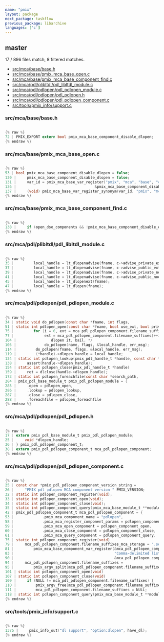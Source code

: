 ```yaml
---
name: "pmix"
layout: package
next_package: taskflow
previous_package: libarchive
languages: ['c']
---
```

## master
17 / 896 files match, 8 filtered matches.

 - [src/mca/base/base.h](#srcmcabasebaseh)
 - [src/mca/base/pmix_mca_base_open.c](#srcmcabasepmix_mca_base_openc)
 - [src/mca/base/pmix_mca_base_component_find.c](#srcmcabasepmix_mca_base_component_findc)
 - [src/mca/pdl/plibltdl/pdl_libltdl_module.c](#srcmcapdlplibltdlpdl_libltdl_modulec)
 - [src/mca/pdl/pdlopen/pdl_pdlopen_module.c](#srcmcapdlpdlopenpdl_pdlopen_modulec)
 - [src/mca/pdl/pdlopen/pdl_pdlopen.h](#srcmcapdlpdlopenpdl_pdlopenh)
 - [src/mca/pdl/pdlopen/pdl_pdlopen_component.c](#srcmcapdlpdlopenpdl_pdlopen_componentc)
 - [src/tools/pmix_info/support.c](#srctoolspmix_infosupportc)

### src/mca/base/base.h

```c

{% raw %}
72 | PMIX_EXPORT extern bool pmix_mca_base_component_disable_dlopen;
{% endraw %}

```
### src/mca/base/pmix_mca_base_open.c

```c

{% raw %}
53 | bool pmix_mca_base_component_disable_dlopen = false;
130 |     pmix_mca_base_component_disable_dlopen = false;
131 |     var_id = pmix_mca_base_var_register("pmix", "mca", "base", "component_disable_dlopen",
136 |                                    &pmix_mca_base_component_disable_dlopen);
137 |     (void) pmix_mca_base_var_register_synonym(var_id, "pmix", "mca", NULL, "component_disable_dlopen",
{% endraw %}

```
### src/mca/base/pmix_mca_base_component_find.c

```c

{% raw %}
138 |     if (open_dso_components && !pmix_mca_base_component_disable_dlopen) {
{% endraw %}

```
### src/mca/pdl/plibltdl/pdl_libltdl_module.c

```c

{% raw %}
35 |         local_handle = lt_dlopenadvise(fname, c->advise_private_ext);
37 |         local_handle = lt_dlopenadvise(fname, c->advise_public_ext);
39 |         local_handle = lt_dlopenadvise(fname, c->advise_private_noext);
41 |         local_handle = lt_dlopenadvise(fname, c->advise_public_noext);
45 |         local_handle = lt_dlopenext(fname);
47 |         local_handle = lt_dlopen(fname);
{% endraw %}

```
### src/mca/pdl/pdlopen/pdl_pdlopen_module.c

```c

{% raw %}
34 | static void do_pdlopen(const char *fname, int flags,
51 | static int pdlopen_open(const char *fname, bool use_ext, bool private_namespace,
75 |         for (i = 0, ext = mca_pdl_pdlopen_component.filename_suffixes[i];
77 |              ext = mca_pdl_pdlopen_component.filename_suffixes[++i]) {
104 |                dlopen it, bail. */
105 |             do_pdlopen(name, flags, &local_handle, err_msg);
114 |         do_pdlopen(fname, flags, &local_handle, err_msg);
119 |         (*handle)->dlopen_handle = local_handle;
134 | static int pdlopen_lookup(pmix_pdl_handle_t *handle, const char *symbol,
138 |     assert(handle->dlopen_handle);
154 | static int pdlopen_close(pmix_pdl_handle_t *handle)
159 |     ret = dlclose(handle->dlopen_handle);
173 | static int pdlopen_foreachfile(const char *search_path,
284 | pmix_pdl_base_module_t pmix_pdl_pdlopen_module = {
285 |     .open = pdlopen_open,
286 |     .lookup = pdlopen_lookup,
287 |     .close = pdlopen_close,
288 |     .foreachfile = pdlopen_foreachfile
{% endraw %}

```
### src/mca/pdl/pdlopen/pdl_pdlopen.h

```c

{% raw %}
17 | extern pmix_pdl_base_module_t pmix_pdl_pdlopen_module;
25 |     void *dlopen_handle;
36 | } pmix_pdl_pdlopen_component_t;
38 | extern pmix_pdl_pdlopen_component_t mca_pdl_pdlopen_component;
{% endraw %}

```
### src/mca/pdl/pdlopen/pdl_pdlopen_component.c

```c

{% raw %}
25 | const char *pmix_pdl_pdlopen_component_version_string =
26 |     "PMIX pdl pdlopen MCA component version " PMIX_VERSION;
32 | static int pdlopen_component_register(void);
33 | static int pdlopen_component_open(void);
34 | static int pdlopen_component_close(void);
35 | static int pdlopen_component_query(pmix_mca_base_module_t **module, int *priority);
42 | pmix_pdl_pdlopen_component_t mca_pdl_pdlopen_component = {
53 |             .pmix_mca_component_name = "pdlopen",
58 |             .pmix_mca_register_component_params = pdlopen_component_register,
59 |             .pmix_mca_open_component = pdlopen_component_open,
60 |             .pmix_mca_close_component = pdlopen_component_close,
61 |             .pmix_mca_query_component = pdlopen_component_query,
75 | static int pdlopen_component_register(void)
79 |     mca_pdl_pdlopen_component.filename_suffixes_mca_storage = ".so,.dylib,.dll,.sl";
81 |         pmix_mca_base_component_var_register(&mca_pdl_pdlopen_component.base.base_version,
83 |                                              "Comma-delimited list of filename suffixes that the pdlopen component will try",
90 |                                              &mca_pdl_pdlopen_component.filename_suffixes_mca_storage);
94 |     mca_pdl_pdlopen_component.filename_suffixes =
95 |         pmix_argv_split(mca_pdl_pdlopen_component.filename_suffixes_mca_storage,
101 | static int pdlopen_component_open(void)
107 | static int pdlopen_component_close(void)
109 |     if (NULL != mca_pdl_pdlopen_component.filename_suffixes) {
110 |         pmix_argv_free(mca_pdl_pdlopen_component.filename_suffixes);
111 |         mca_pdl_pdlopen_component.filename_suffixes = NULL;
118 | static int pdlopen_component_query(pmix_mca_base_module_t **module, int *priority)
{% endraw %}

```
### src/tools/pmix_info/support.c

```c

{% raw %}
1375 |     pmix_info_out("dl support", "option:dlopen", have_dl);
{% endraw %}

```